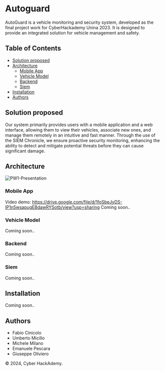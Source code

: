 # Autoguard
AutoGuard is a vehicle monitoring and security system, developed as the final project work for CyberHackademy Unina 2023. It is designed to provide an integrated solution for vehicle management and safety.

## Table of Contents
- [Solution proposed](#solution-proposed)
- [Architecture](#architecture)
  - [Mobile App](#mobile-app)
  - [Vehicle Model](#vehicle-model)
  - [Backend](#backend)
  - [Siem](#siem)
- [Installation](#installation)
- [Authors](#authors)

## Solution proposed

Our system primarily provides users with a mobile application and a web interface, allowing them to view their vehicles, associate new ones, and manage them remotely in an intuitive and fast manner. Through the use of the SIEM Chronicle, we ensure proactive security monitoring, enhancing the ability to detect and mitigate potential threats before they can cause significant damage.

## Architecture 

![PW1-Presentation](https://github.com/Cyber-HackAdemy-UniNa/autoguard/assets/75443422/665bad8b-c44a-493c-9e1b-c983826f9b7e)

### Mobile App
Video demo: https://drive.google.com/file/d/1foSbeJyDS-IP1n5wsapugEBdawRYSotb/view?usp=sharing
Coming soon..

### Vehicle Model
Coming soon..


### Backend
Coming soon..

### Siem
Coming soon..

## Installation

Coming soon..

## Authors

- Fabio Cinicolo
- Umberto Micillo
- Michele Milano
- Emanuele Pescara
- Giuseppe Oliviero


© 2024, Cyber HackAdemy.
